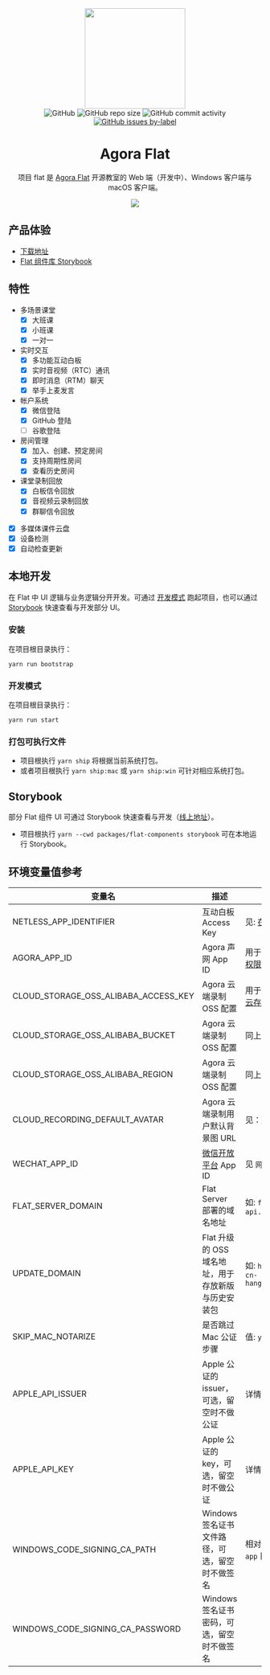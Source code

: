 <div align="center">
    <img width="200" height="200" style="display: block;" src="./assets/flat-logo.png">
</div>

<div align="center">
    <img alt="GitHub" src="https://img.shields.io/github/license/netless-io/flat?color=9cf&style=flat-square">
    <img alt="GitHub repo size" src="https://img.shields.io/github/repo-size/netless-io/flat?color=9cf&style=flat-square">
    <img alt="GitHub commit activity" src="https://img.shields.io/github/commit-activity/m/netless-io/flat?color=9cf&style=flat-square">
    <a target="_blank" href="https://github.com/netless-io/flat/issues?q=is%3Aissue+is%3Aopen+label%3A%22good+first+issue%22">
        <img alt="GitHub issues by-label" src="https://img.shields.io/github/issues/netless-io/flat/good%20first%20issue?color=9cf&label=good%20first%20issue&style=flat-square">
    </a>
</div>

<div align="center">
    <h1>Agora Flat</h1>
    <p>项目 flat 是 <a href="https://flat.whiteboard.agora.io/">Agora Flat</a> 开源教室的 Web 端（开发中）、Windows 客户端与 macOS 客户端。</p>
    <img src="./assets/flat-showcase.png">
</div>

## 产品体验

-   [下载地址][flat-homepage]
-   [Flat 组件库 Storybook][flat-storybook]

## 特性

-   多场景课堂
    -   [x] 大班课
    -   [x] 小班课
    -   [x] 一对一
-   实时交互
    -   [x] 多功能互动白板
    -   [x] 实时音视频（RTC）通讯
    -   [x] 即时消息（RTM）聊天
    -   [x] 举手上麦发言
-   帐户系统
    -   [x] 微信登陆
    -   [x] GitHub 登陆
    -   [ ] 谷歌登陆
-   房间管理
    -   [x] 加入、创建、预定房间
    -   [x] 支持周期性房间
    -   [x] 查看历史房间
-   课堂录制回放
    -   [x] 白板信令回放
    -   [x] 音视频云录制回放
    -   [x] 群聊信令回放
-   [x] 多媒体课件云盘
-   [x] 设备检测
-   [x] 自动检查更新

## 本地开发

在 Flat 中 UI 逻辑与业务逻辑分开开发。可通过 [开发模式](#开发模式) 跑起项目，也可以通过 [Storybook](#storybook) 快速查看与开发部分 UI。

### 安装

在项目根目录执行：

```shell
yarn run bootstrap
```

### 开发模式

在项目根目录执行：

```shell
yarn run start
```

### 打包可执行文件

-   项目根执行 `yarn ship` 将根据当前系统打包。
-   或者项目根执行 `yarn ship:mac` 或 `yarn ship:win` 可针对相应系统打包。

## Storybook

部分 Flat 组件 UI 可通过 Storybook 快速查看与开发（[线上地址][flat-storybook]）。

-   项目根执行 `yarn --cwd packages/flat-components storybook` 可在本地运行 Storybook。

## 环境变量值参考

| 变量名                               | 描述                                               | 备注                                                             |
| ------------------------------------ | -------------------------------------------------- | ---------------------------------------------------------------- |
| NETLESS_APP_IDENTIFIER               | 互动白板 Access Key                                | 见: [在 app 服务端生成 Token][netless-auth]                      |
| AGORA_APP_ID                         | Agora 声网 App ID                                  | 用于 RTC 与 RTM。见: [校验用户权限][agora-app-id-auth]           |
| CLOUD_STORAGE_OSS_ALIBABA_ACCESS_KEY | Agora 云端录制 OSS 配置                            | 用于云端录制存储用户音视频。见: [云存储设置][cloud-recording]    |
| CLOUD_STORAGE_OSS_ALIBABA_BUCKET     | Agora 云端录制 OSS 配置                            | 同上                                                             |
| CLOUD_STORAGE_OSS_ALIBABA_REGION     | Agora 云端录制 OSS 配置                            | 同上                                                             |
| CLOUD_RECORDING_DEFAULT_AVATAR       | Agora 云端录制用户默认背景图 URL                   | 见：[设置背景色或背景图][cloud-recording-background]             |
| WECHAT_APP_ID                        | [微信开放平台][open-wechat] App ID                 | 见 `网站应用` 里 `AppID`                                         |
| FLAT_SERVER_DOMAIN                   | Flat Server 部署的域名地址                         | 如: `flat-api.whiteboard.agora.io`                               |
| UPDATE_DOMAIN                        | Flat 升级的 OSS 域名地址，用于存放新版与历史安装包 | 如: `https://flat-storage.oss-cn-hangzhou.aliyuncs.com/versions` |
| SKIP_MAC_NOTARIZE                    | 是否跳过 Mac 公证步骤                              | 值: `yes` 或者 `no`                                              |
| APPLE_API_ISSUER                     | Apple 公证的 issuer，可选，留空时不做公证          | 详情见: [electron-updater][electron-updater]                     |
| APPLE_API_KEY                        | Apple 公证的 key，可选，留空时不做公证             | 详情见: [electron-updater][electron-updater]                     |
| WINDOWS_CODE_SIGNING_CA_PATH         | Windows 签名证书文件路径，可选，留空时不做签名     | 相对路径，相对于 `desktop/main-app` 目录                         |
| WINDOWS_CODE_SIGNING_CA_PASSWORD     | Windows 签名证书密码，可选，留空时不做签名         |                                                                  |

[flat-homepage]: https://flat.whiteboard.agora.io/
[flat-server]: https://github.com/netless-io/flat-server
[flat-storybook]: https://netless-io.github.io/flat/storybook/
[open-wechat]: https://open.weixin.qq.com/
[netless-auth]: https://docs.agora.io/cn/whiteboard/generate_whiteboard_token_at_app_server?platform=RESTful
[agora-app-id-auth]: https://docs.agora.io/cn/Agora%20Platform/token#a-name--appidause-an-app-id-for-authentication
[cloud-recording]: https://docs.agora.io/cn/cloud-recording/cloud_recording_api_rest?platform=RESTful#storageConfig
[cloud-recording-background]: https://docs.agora.io/cn/cloud-recording/cloud_recording_layout?platform=RESTful#background
[electron-updater]: https://github.com/electron-userland/electron-builder/tree/master/packages/electron-updater
